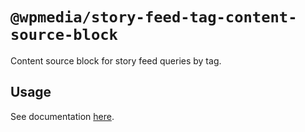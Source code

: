 # `@wpmedia/story-feed-tag-content-source-block`

Content source block for story feed queries by tag.

## Usage

See documentation [here](https://github.com/wapopartners/core-components/tree/dev/packages/content-source_story-feed_tag-v4).
